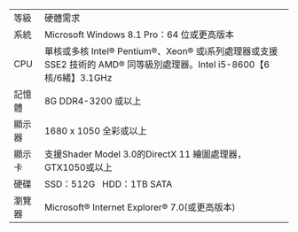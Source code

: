 |     |                                                                                         |
| --- | --------------------------------------------------------------------------------------- |
| 等級  | 硬體需求                                                                                    |
| 系統  | Microsoft Windows 8.1 Pro：64 位或更高版本                                                     |
| CPU | 單核或多核 Intel® Pentium®、Xeon® 或i系列處理器或支援 SSE2 技術的 AMD® 同等級別處理器。Intel i5-8600【6核/6緒】3.1GHz |
| 記憶體 | 8G DDR4-3200 或以上                                                                        |
| 顯示器 | 1680 x 1050 全彩或以上                                                                       |
| 顯示卡 | 支援Shader Model 3.0的DirectX 11 繪圖處理器，GTX1050或以上                                          |
| 硬碟  | SSD：512G   HDD：1TB SATA                                                                 |
| 瀏覽器 | Microsoft® Internet Explorer® 7.0(或更高版本)                                                |